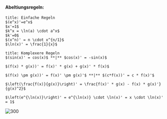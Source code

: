 #### Abeltiungsregeln:
```ad-success
title: Einfache Regeln
$(e^x)'=e^x$
$x'=1$ 
$k^x = \ln(a) \cdot a^x$
$k'=0$ 
$(x^n)' = n \cdot x^{n/1}$ 
$\ln(x)' = \frac{1}{x}$
```
```ad-success
title: Komplexere Regeln
$(sin(x)' = cos(x)$ **|** $cos(x)' = -sin(x)$

$(f(x) * g(x))' = f(x)' * g(x) + g(x)' * f(x)$

$(f(x) \pm g(x))' = f(x)' \pm g(x)'$ **|** $(c*f(x))' = c * f(x)'$

$\left(\frac{f(x)}{g(x)}\right)' = \frac{f(x)' * g(x) - f(x) * g(x)'}{g(x)^2}$

$\left(e^{\ln(x)}\right)' = e^{\ln(x)} \cdot \ln(x)' = x \cdot \ln(x)' = 1$
```
![300](https://cdn.discordapp.com/attachments/976925559198216262/991008783092293702/unknown.png)

